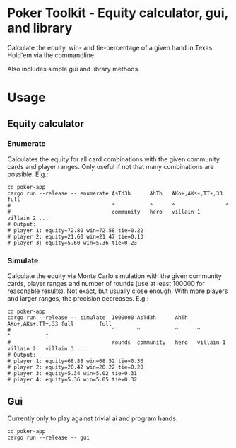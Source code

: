 # Poker Toolkit - Equity calculator, gui, and library

Calculate the equity, win- and tie-percentage of a given hand in Texas Hold'em
via the commandline.

Also includes simple gui and library methods.

# Usage

## Equity calculator

### Enumerate

Calculates the equity for all card combinations
with the given community cards and player ranges.
Only useful if not that many combinations are possible.
E.g.:

```
cd poker-app
cargo run --release -- enumerate AsTd3h      AhTh   AKo+,AKs+,TT+,33 full
#                                ^           ^      ^                ^
#                                community   hero   villain 1        villain 2 ...
# Output:
# player 1: equity=72.80 win=72.58 tie=0.22
# player 2: equity=21.60 win=21.47 tie=0.13
# player 3: equity=5.60 win=5.36 tie=0.23
```

### Simulate

Calculate the equity via Monte Carlo simulation
with the given community cards, player ranges
and number of rounds (use at least 100000 for reasonable results).
Not exact, but usually close enough. With more players
and larger ranges, the precision decreases.
E.g.:

```
cd poker-app
cargo run --release -- simulate  1000000 AsTd3h      AhTh   AKo+,AKs+,TT+,33 full        full
#                                ^       ^           ^      ^                ^           ^
#                                rounds  community   hero   villain 1        villain 2   villain 3 ...
# Output:
# player 1: equity=68.88 win=68.52 tie=0.36
# player 2: equity=20.42 win=20.22 tie=0.20
# player 3: equity=5.34 win=5.02 tie=0.31
# player 4: equity=5.36 win=5.05 tie=0.32
```

## Gui

Currently only to play against trivial ai and program hands.

```
cd poker-app
cargo run --release -- gui
```
